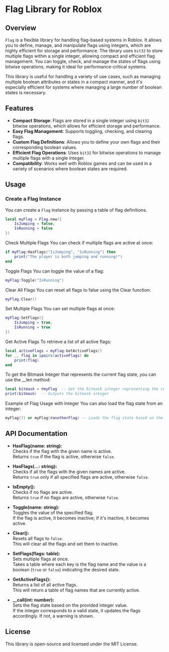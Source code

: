 # Flag Library for Roblox

## Overview

`Flag` is a flexible library for handling flag-based systems in Roblox. It allows you to define, manage, and manipulate flags using integers, which are highly efficient for storage and performance. The library uses `bit32` to store multiple flags within a single integer, allowing compact and efficient flag management. You can toggle, check, and manage the states of flags using bitwise operations, making it ideal for performance-critical systems.

This library is useful for handling a variety of use cases, such as managing multiple boolean attributes or states in a compact manner, and it's especially efficient for systems where managing a large number of boolean states is necessary.

## Features

- **Compact Storage**: Flags are stored in a single integer using `bit32` bitwise operations, which allows for efficient storage and performance.
- **Easy Flag Management**: Supports toggling, checking, and clearing flags.
- **Custom Flag Definitions**: Allows you to define your own flags and their corresponding boolean values.
- **Efficient Flag Operations**: Uses `bit32` for bitwise operations to manage multiple flags with a single integer.
- **Compatibility**: Works well with Roblox games and can be used in a variety of scenarios where boolean states are required.

## Usage

### Create a Flag Instance

You can create a `Flag` instance by passing a table of flag definitions.

```lua
local myFlag = Flag.new({
    IsJumping = false,
    IsRunning = false
})
```
Check Multiple Flags
You can check if multiple flags are active at once:

```lua
if myFlag:HasFlags("IsJumping", "IsRunning") then
    print("The player is both jumping and running!")
end
```
Toggle Flags
You can toggle the value of a flag:

```lua
myFlag:Toggle("IsRunning")
```
Clear All Flags
You can reset all flags to false using the Clear function:

```lua
myFlag:Clear()
```
Set Multiple Flags
You can set multiple flags at once:

```lua
myFlag:SetFlags({
    IsJumping = true,
    IsRunning = true
})
```
Get Active Flags
To retrieve a list of all active flags:

```lua
local activeFlags = myFlag:GetActiveFlags()
for _, flag in ipairs(activeFlags) do
    print(flag)
end
```
To get the Bitmask Integer that represents the current flag state, you can use the __len method:
```lua
local bitmask = #myFlag  -- Get the bitmask integer representing the current state of flags
print(bitmask)  -- Outputs the bitmask integer
```
Example of Flag Usage with Integer
You can also load the flag state from an integer:
```lua
myFlag(7) or myFlag(#anotherFlag) -- Loads the flag state based on the integer value.

```
## API Documentation

- **HasFlag(name: string):**  
  Checks if the flag with the given name is active.  
  Returns `true` if the flag is active, otherwise `false`.

- **HasFlags(...: string):**  
  Checks if all the flags with the given names are active.  
  Returns `true` only if all specified flags are active, otherwise `false`.

- **IsEmpty():**  
  Checks if no flags are active.  
  Returns `true` if no flags are active, otherwise `false`.

- **Toggle(name: string):**  
  Toggles the value of the specified flag.  
  If the flag is active, it becomes inactive; if it's inactive, it becomes active.

- **Clear():**  
  Resets all flags to `false`.  
  This will clear all the flags and set them to inactive.

- **SetFlags(flags: table):**  
  Sets multiple flags at once.  
  Takes a table where each key is the flag name and the value is a boolean (`true` or `false`) indicating the desired state.

- **GetActiveFlags():**  
  Returns a list of all active flags.  
  This will return a table of flag names that are currently active.

- **__call(int: number):**  
  Sets the flag state based on the provided integer value.  
  If the integer corresponds to a valid state, it updates the flags accordingly. If not, a warning is shown.

## License
This library is open-source and licensed under the MIT License.
